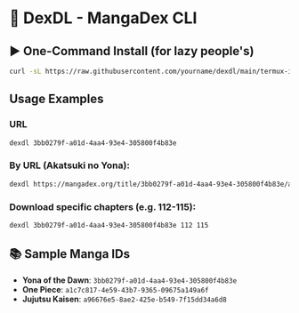 # 📜 DexDL - MangaDex CLI

## ▶️ One-Command Install (for lazy people's)
```bash
curl -sL https://raw.githubusercontent.com/yourname/dexdl/main/termux-install.sh | bash
```

## Usage Examples
### URL

```bash
dexdl 3bb0279f-a01d-4aa4-93e4-305800f4b83e
```

### By URL (Akatsuki no Yona):
```bash
dexdl https://mangadex.org/title/3bb0279f-a01d-4aa4-93e4-305800f4b83e/akatsuki-no-yona
```

### Download specific chapters (e.g. 112-115):
```bash
dexdl 3bb0279f-a01d-4aa4-93e4-305800f4b83e 112 115
```

## 📚 Sample Manga IDs
- **Yona of the Dawn**: `3bb0279f-a01d-4aa4-93e4-305800f4b83e`
- **One Piece**: `a1c7c817-4e59-43b7-9365-09675a149a6f`
- **Jujutsu Kaisen**: `a96676e5-8ae2-425e-b549-7f15dd34a6d8`
